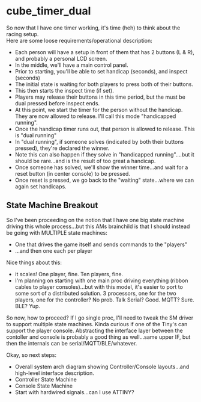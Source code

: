 # cube_timer_dual

So now that I have one timer working, it's time (heh) to think about the racing setup.  
Here are some loose requirements/operational description:

* Each person will have a setup in front of them that has 2 buttons (L & R), and probably a personal LCD screen.
* In the middle, we'll have a main control panel.
* Prior to starting, you'll be able to set handicap (seconds), and inspect (seconds)
* The initial state is waiting for both players to press both of their buttons.
* This then starts the inspect time (if set).
* Players may release their buttons in this time period, but the must be dual pressed before inspect ends.
* At this point, we start the timer for the person without the handicap.  They are now allowed to release.  I'll call this mode "handicapped running".
* Once the handicap timer runs out, that person is allowed to release.  This is "dual running"
* In "dual running", if someone solves (indicated by both their buttons pressed), they're declared the winner.  
* Note this can also happen if they solve in "handicapped running"....but it should be rare...and is the result of too great a handicap.
* Once someone has solved, we'll show the winner time...and wait for a reset button (in center console) to be pressed.
* Once reset is pressed, we go back to the "waiting" state...where we can again set handicaps.

## State Machine Breakout

So I've been proceeding on the notion that I have one big state machine driving this whole process...but this AMs brainchild is that I should instead be going with MULTIPLE state machines:

* One that drives the game itself and sends commands to the "players"
* ...and then one each per player

Nice things about this:
* it scales!   One player, fine.  Ten players, fine.
* I'm planning on starting with one main proc driving everything (ribbon cables to player consoles)...but with this model, it's easier to port to some sort of a distributed solution.  3 processors, one for the two players, one for the controller?  No prob.  Talk Serial?  Good.  MQTT?  Sure.  BLE?  Yup.

So now, how to proceed?  If I go single proc, I'll need to tweak the SM driver to support multiple state machines.  Kinda curious if one of the Tiny's can support the player console.  Abstracting the interface layer between the contoller and console is probably a good thing as well...same upper IF, but then the internals can be serial/MQTT/BLE/whatever.

Okay, so next steps:
* Overall system arch diagram showing Controller/Console layouts...and high-level interface description.
* Controller State Machine
* Console State Machine
* Start with hardwired signals...can I use ATTINY?
